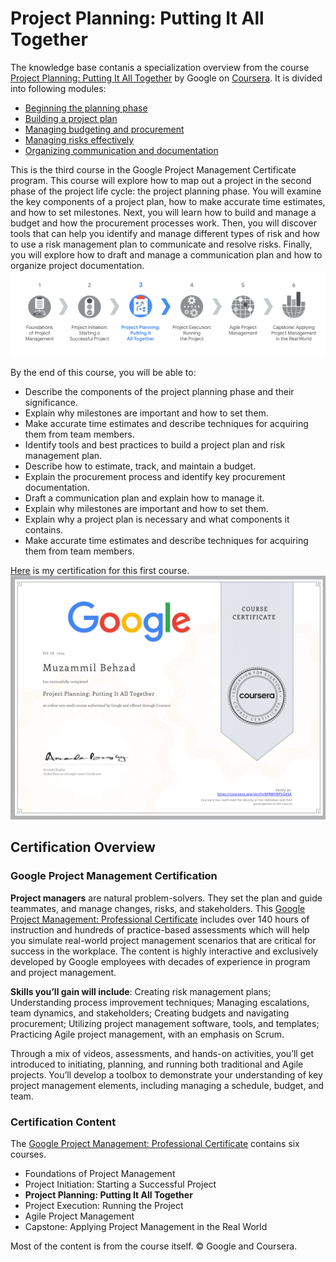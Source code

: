 # Project Planning: Putting It All Together
The knowledge base contanis a specialization overview from the course [Project Planning: Putting It All Together](https://www.coursera.org/learn/project-planning-google?specialization=google-project-management) by Google on [Coursera](https://www.coursera.org/). It is divided into following modules:
- [Beginning the planning phase](./Beginning%20the%20planning%20phase.md)
- [Building a project plan](./Building%20a%20project%20plan.md)
- [Managing budgeting and procurement](./Managing%20budgeting%20and%20procurement.md)
- [Managing risks effectively](./Managing%20risks%20effectively.md)
- [Organizing communication and documentation]()

This is the third course in the Google Project Management Certificate program. This course will explore how to map out a project in the second phase of the project life cycle: the project planning phase. You will examine the key components of a project plan, how to make accurate time estimates, and how to set milestones. Next, you will learn how to build and manage a budget and how the procurement processes work. Then, you will discover tools that can help you identify and manage different types of risk and how to use a risk management plan to communicate and resolve risks. Finally, you will explore how to draft and manage a communication plan and how to organize project documentation.
![](imgs/info1.png)

By the end of this course, you will be able to: 
 - Describe the components of the project planning phase and their significance.
 - Explain why milestones are important and how to set them. 
 - Make accurate time estimates and describe techniques for acquiring them from team members.  
 - Identify tools and best practices to build a project plan and risk management plan. 
 - Describe how to estimate, track, and maintain a budget.
 - Explain the procurement process and identify key procurement documentation. 
 - Draft a communication plan and explain how to manage it.
 - Explain why milestones are important and how to set them. 
 - Explain why a project plan is necessary and what components it contains. 
 - Make accurate time estimates and describe techniques for acquiring them from team members.


[Here](https://www.coursera.org/account/accomplishments/verify/FPAJPEMFGNPJ) is my certification for this first course.
![](imgs/course.png)


## Certification Overview
###  Google Project Management Certification
**Project managers** are natural problem-solvers. They set the plan and guide teammates, and manage changes, risks, and stakeholders. This [Google Project Management: Professional Certificate](https://www.coursera.org/professional-certificates/google-project-management) includes over 140 hours of instruction and hundreds of practice-based assessments which will help you simulate real-world project management scenarios that are critical for success in the workplace. The content is highly interactive and exclusively developed by Google employees with decades of experience in program and project management.

**Skills you’ll gain will include**: Creating risk management plans; Understanding process improvement techniques; Managing escalations, team dynamics, and stakeholders; Creating budgets and navigating procurement; Utilizing  project management software, tools, and templates; Practicing Agile project management, with an emphasis on Scrum.

Through a mix of videos, assessments, and hands-on activities, you’ll get introduced to initiating, planning, and running both traditional and Agile projects. You’ll develop a toolbox to demonstrate your understanding of key project management elements, including managing a schedule, budget, and team.


### Certification Content

The [Google Project Management: Professional Certificate](https://www.coursera.org/professional-certificates/google-project-management) contains six courses.

- Foundations of Project Management
- Project Initiation: Starting a Successful Project
- **Project Planning: Putting It All Together**
- Project Execution: Running the Project
- Agile Project Management
- Capstone: Applying Project Management in the Real World

Most of the content is from the course itself. © Google and Coursera.